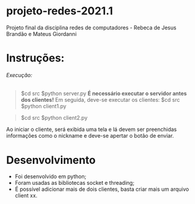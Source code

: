 # projeto-redes-2021.1
Projeto final da disciplina redes de computadores - Rebeca de Jesus Brandão e Mateus Giordanni

# Instruções:
###### Execução:
> $cd src
> $python server.py
 **É necessário executar o servidor antes dos clientes!**
Em seguida, deve-se executar os clientes:
> $cd src
> $python client1.py

> $cd src
> $python client2.py
 
Ao iniciar o cliente, será exibida uma tela e lá devem ser preenchidas informações como o nickname e deve-se apertar o botão de enviar. 

# Desenvolvimento 

- Foi desenvolvido em python;
- Foram usadas as bibliotecas socket e threading;
- É possível adicionar mais de dois clientes, basta criar mais um arquivo client xx.

